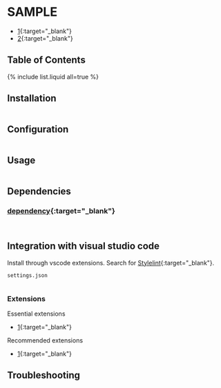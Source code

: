 # SAMPLE

- [1](https://1){:target="_blank"}
- [2](https://2){:target="_blank"}

## Table of Contents

{% include list.liquid all=true %}

## Installation

```shell
```

## Configuration

```shell
```

## Usage

```shell

```

## Dependencies

### [dependency](dependency){:target="_blank"}

```shell
```

```json
```

## Integration with visual studio code

Install through vscode extensions. Search for [Stylelint](https://marketplace.visualstudio.com/items?itemName=stylelint.vscode-stylelint){:target="_blank"}.

`settings.json`

```json
```

### Extensions

Essential extensions

- [1](https://1){:target="_blank"}

Recommended extensions

- [1](https://1){:target="_blank"}

## Troubleshooting

```shell
```
